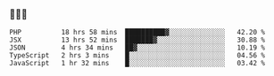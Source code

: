 ### 👋👋👋
<!--START_SECTION:waka-->
```text
PHP          18 hrs 58 mins  ██████████▓░░░░░░░░░░░░░░   42.20 % 
JSX          13 hrs 52 mins  ███████▓░░░░░░░░░░░░░░░░░   30.88 % 
JSON         4 hrs 34 mins   ██▓░░░░░░░░░░░░░░░░░░░░░░   10.19 % 
TypeScript   2 hrs 3 mins    █░░░░░░░░░░░░░░░░░░░░░░░░   04.56 % 
JavaScript   1 hr 32 mins    █░░░░░░░░░░░░░░░░░░░░░░░░   03.42 % 
```
<!--END_SECTION:waka-->

